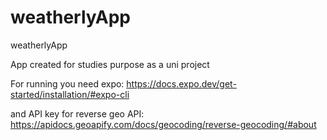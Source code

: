 # weatherlyApp

weatherlyApp

App created for studies purpose as a uni project

For running you need expo: https://docs.expo.dev/get-started/installation/#expo-cli

and API key for reverse geo API: https://apidocs.geoapify.com/docs/geocoding/reverse-geocoding/#about

